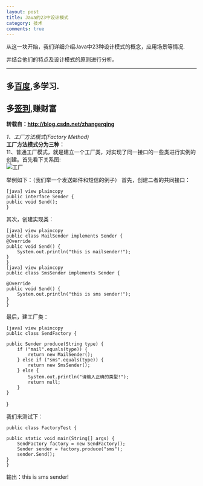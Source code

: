 ```yaml
---
layout: post
title: Java的23中设计模式
category: 技术
comments: true
---
```


<!-->从这一块开始，我们详细介绍Java中23种设计模式的概念，应用场景等情况.<!-->

并结合他们的特点及设计模式的原则进行分析。
 
---

## 多[百度](http://www.baidu.com),多学习.

## 多[签到][qiandao],赚财富
[qiandao]:http://zhidao.baidu.com/

__转载自：<http://blog.csdn.net/zhangerqing>__

*1、工厂方法模式(Factory Method)*<br>
__工厂方法模式分为三种：__<br>
11、普通工厂模式，就是建立一个工厂类，对实现了同一接口的一些类进行实例的创建。首先看下关系图:<br>
![工厂](/blog/pic/factory.png)

举例如下：（我们举一个发送邮件和短信的例子）
首先，创建二者的共同接口：

	[java] view plaincopy
	public interface Sender {  
    public void Send();  
	}  
	
其次，创建实现类：

	[java] view plaincopy
	public class MailSender implements Sender {  
    @Override  
    public void Send() {  
        System.out.println("this is mailsender!");  
    }  
	}  
	[java] view plaincopy
	public class SmsSender implements Sender {  
  
    @Override  
    public void Send() {  
        System.out.println("this is sms sender!");  
    }  
	}  


最后，建工厂类：

	[java] view plaincopy
	public class SendFactory {  
  
    public Sender produce(String type) {  
        if ("mail".equals(type)) {  
            return new MailSender();  
        } else if ("sms".equals(type)) {  
            return new SmsSender();  
        } else {  
            System.out.println("请输入正确的类型!");  
            return null;  
        }  
    }  
}  

我们来测试下：

	public class FactoryTest {  
  
    public static void main(String[] args) {  
        SendFactory factory = new SendFactory();  
        Sender sender = factory.produce("sms");  
        sender.Send();  
    }  
	}
	
输出：this is sms sender!

